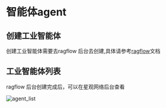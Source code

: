 # 智能体agent

## 创建工业智能体

创建工业智能体需要去ragflow 后台去创建,具体请参考[ragflow](https://ragflow.io/)文档

## 工业智能体列表

ragflow 后台创建完成后，可以在星观网络后台查看

![agent_list](/docs-assets/img/ai/agent/agent_list.png)